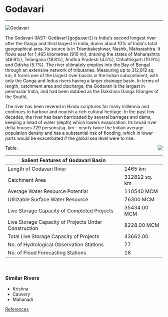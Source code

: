 # **Godavari**
***
![Godavari](https://www.indiawaterportal.org/sites/default/files/styles/node_lead_image/public/iwp/rail-road_bridge_godavari_0.jpg?itok=nG2FsyFM)

The Godavari (IAST: Godāvarī [ɡod̪aːʋəɾiː]) is India's second longest river after the Ganga and third largest in India, drains about 10% of India's total geographical area. Its source is in Triambakeshwar, Nashik, Maharashtra. It flows east for 1,465 kilometres (910 mi), draining the states of Maharashtra (48.6%), Telangana (18.8%), Andhra Pradesh (4.5%), Chhattisgarh (10.9%) and Odisha (5.7%). The river ultimately empties into the Bay of Bengal through an extensive network of tributaries. Measuring up to 312,812 sq. km, it forms one of the largest river basins in the Indian subcontinent, with only the Ganga and Indus rivers having a larger drainage basin. In terms of length, catchment area and discharge, the Godavari is the largest in peninsular India, and had been dubbed as the Dakshina Ganga (Ganges of the South).

The river has been revered in Hindu scriptures for many millennia and continues to harbour and nourish a rich cultural heritage. In the past few decades, the river has been barricaded by several barrages and dams, keeping a head of water (depth) which lowers evaporation. Its broad river delta houses 729 persons/sq. km – nearly twice the Indian average population density and has a substantial risk of flooding, which in lower parts would be exacerbated if the global sea level were to rise.


<img align="right" src="https://sandrp.files.wordpress.com/2017/03/godavari_basin.png?w=320">

Table:

| Salient Features of Godavari Basin ||
| ------ | :----- |
| Length of Godavari River | 1465 km |
|Catchment Area | 312812 sq. km 	 |
|Average Water Resource Potential |110540 MCM|
Utilizable Surface Water Resource | 76300 MCM|
Live Storage Capacity of Completed Projects |35434.00 MCM|
Live Storage Capacity of Projects Under Construction |8228.00 MCM|
Total Live Storage Capacity of Projects |43662.00|
No. of Hydrological Observation Stations |77|
No. of Flood Forecasting Stations	|18|

<br clear="left"/>

### Similar Rivers
  * Krishna
  * Cauvery
  * Mahanadi

[References][wiki]

[wiki]: https://en.wikipedia.org/wiki/Godavari_River
